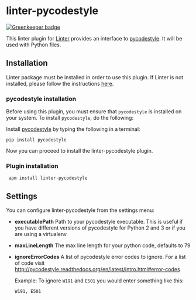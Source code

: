 # linter-pycodestyle

[![Greenkeeper badge](https://badges.greenkeeper.io/AtomLinter/linter-pycodestyle.svg)](https://greenkeeper.io/)

This linter plugin for [Linter](https://github.com/AtomLinter/Linter) provides
an interface to [pycodestyle](https://pypi.python.org/pypi/pycodestyle). It will be used
with Python files.

## Installation

Linter package must be installed in order to use this plugin. If Linter is not
installed, please follow the instructions [here](https://github.com/AtomLinter/Linter).

### pycodestyle installation

Before using this plugin, you must ensure that `pycodestyle` is installed on your
system. To install `pycodestyle`, do the following:

Install [pycodestyle](https://pypi.python.org/pypi/pycodestyle) by typing the following in a
terminal:

```ShellSession
pip install pycodestyle
```

Now you can proceed to install the linter-pycodestyle plugin.

### Plugin installation

```ShellSession
 apm install linter-pycodestyle
```

## Settings

You can configure linter-pycodestyle from the settings menu:

*   **executablePath** Path to your pycodestyle executable. This is useful if you
    have different versions of pycodestyle for Python 2 and 3 or if you are using a
    virtualenv

*   **maxLineLength** The max line length for your python code, defaults to 79

*   **ignoreErrorCodes** A list of pycodestyle error codes to ignore. For a list of
    code visit <http://pycodestyle.readthedocs.org/en/latest/intro.html#error-codes>

    Example: To ignore `W191` and `E501` you would enter something like this:

    ```coffeescript
    W191, E501
    ```
